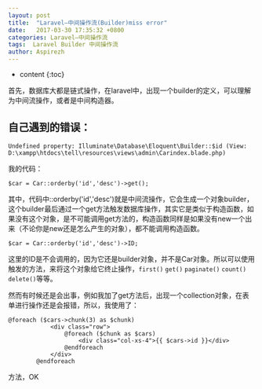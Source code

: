 ```yaml
---
layout: post
title:  "Laravel—中间操作流(Builder)miss error"
date:   2017-03-30 17:35:32 +0800
categories: Laravel—中间操作流
tags:  Laravel Builder 中间操作流
author: Aspirezh
---
```


* content
{:toc}

首先，数据库大都是链式操作，在laravel中，出现一个builder的定义，可以理解为中间流操作，或者是中间构造器。



## 自己遇到的错误：

```
Undefined property: Illuminate\Database\Eloquent\Builder::$id (View: D:\xampp\htdocs\tell\resources\views\admin\Carindex.blade.php)
```
我的代码：

```
$car = Car::orderby('id','desc')->get();

```
其中，代码中::orderby('id','desc')就是中间流操作，它会生成一个对象builder，这个builder最后通过一个get方法触发数据库操作，其实它是类似于构造函数，如果没有这个对象，是不可能调用get方法的，构造函数同样是如果没有new一个出来（不论你是new还是怎么产生的对象），都不能调用构造函数。

```
$car = Car::orderby('id','desc')->ID;

```
这里的ID是不会调用的，因为它还是builder对象，并不是Car对象。所以可以使用触发的方法，来将这个对象给它终止操作，`first()` `get()` `paginate()` `count()` `delete()`等等。

然而有时候还是会出事，例如我加了get方法后，出现一个collection对象，在表单进行操作还是会报错，所以，我使用了：

```
@foreach ($cars->chunk(3) as $chunk)
            <div class="row">
                @foreach ($chunk as $cars)
                    <div class="col-xs-4">{{ $cars->id }}</div>
                @endforeach
            </div>
        @endforeach
```
方法，OK